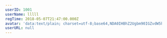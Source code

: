 ```yaml
---
userID: 1001
userName: lllll
regTime: 2018-05-07T21:47:00.000Z
avatar: 'data:text/plain; charset=utf-8;base64,NDA0IHBhZ2Ugbm90IGZvdW5kCg=='
userURL: null
---
```



